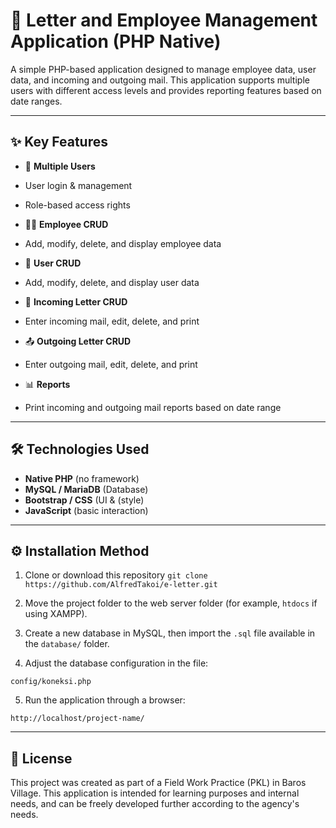 # 📌 Letter and Employee Management Application (PHP Native)

A simple PHP-based application designed to manage employee data, user data, and incoming and outgoing mail. This application supports multiple users with different access levels and provides reporting features based on date ranges.

---

## ✨ Key Features
- 🔑 **Multiple Users**
- User login & management
- Role-based access rights

- 👨‍💼 **Employee CRUD**
- Add, modify, delete, and display employee data

- 👥 **User CRUD**
- Add, modify, delete, and display user data

- 📄 **Incoming Letter CRUD**
- Enter incoming mail, edit, delete, and print

- 📤 **Outgoing Letter CRUD**
- Enter outgoing mail, edit, delete, and print

- 📊 **Reports**
- Print incoming and outgoing mail reports based on date range

---

## 🛠️ Technologies Used
- **Native PHP** (no framework)
- **MySQL / MariaDB** (Database)
- **Bootstrap / CSS** (UI & (style)
- **JavaScript** (basic interaction)

---

## ⚙️ Installation Method
1. Clone or download this repository
```git clone https://github.com/AlfredTakoi/e-letter.git```

2. Move the project folder to the web server folder (for example, `htdocs` if using XAMPP).

3. Create a new database in MySQL, then import the `.sql` file available in the `database/` folder.

4. Adjust the database configuration in the file:
```
config/koneksi.php
```

5. Run the application through a browser:
```
http://localhost/project-name/
```

---
## 📃 License
This project was created as part of a Field Work Practice (PKL) in Baros Village.
This application is intended for learning purposes and internal needs, and can be freely developed further according to the agency's needs.